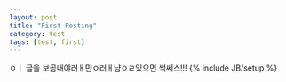 ```yaml
---
layout: post
title: "First Posting"
category: test
tags: [test, first]
---
```

ㅇㅣ 글을 보곰내야러ㅐ먄ㅇ러ㅐ냠ㅇㄹ있으면 썩쎄스!!!
{% include JB/setup %}
